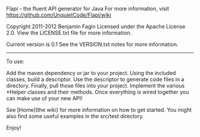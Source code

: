 Flapi - the fluent API generator for Java
For more information, visit https://github.com/UnquietCode/Flapi/wiki

Copyright 2011-2012 Benjamin Fagin
Licensed under the Apache License 2.0.
View the LICENSE.txt file for more information.

Current version is 0.1
See the VERSION.txt notes for more information.

-------------------------------------------
To use:

Add the maven dependency or jar to your project. Using the included classes,
build a descriptor. Use the descriptor to generate code files in a directory.
Finally, pull those files into your project. Implement the various *Helper
classes and their methods. Once everything is wired together you can make
use of your new API!

See [Home](the wiki) for more information on how to get started. You might also
find some useful examples in the src/test directory.


Enjoy!